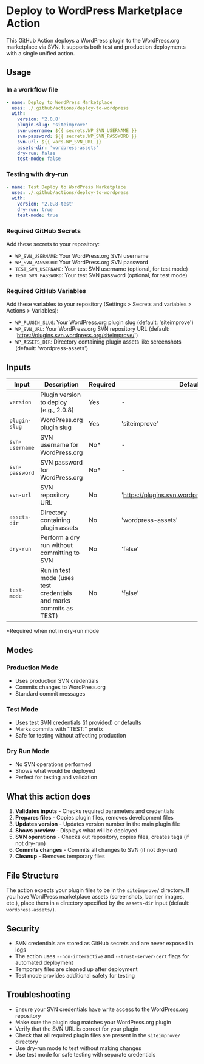 # Deploy to WordPress Marketplace Action

This GitHub Action deploys a WordPress plugin to the WordPress.org marketplace via SVN. It supports both test and production deployments with a single unified action.

## Usage

### In a workflow file

```yaml
- name: Deploy to WordPress Marketplace
  uses: ./.github/actions/deploy-to-wordpress
  with:
    version: '2.0.8'
    plugin-slug: 'siteimprove'
    svn-username: ${{ secrets.WP_SVN_USERNAME }}
    svn-password: ${{ secrets.WP_SVN_PASSWORD }}
    svn-url: ${{ vars.WP_SVN_URL }}
    assets-dir: 'wordpress-assets'
    dry-run: false
    test-mode: false
```

### Testing with dry-run

```yaml
- name: Test Deploy to WordPress Marketplace
  uses: ./.github/actions/deploy-to-wordpress
  with:
    version: '2.0.8-test'
    dry-run: true
    test-mode: true
```

### Required GitHub Secrets

Add these secrets to your repository:

- `WP_SVN_USERNAME`: Your WordPress.org SVN username
- `WP_SVN_PASSWORD`: Your WordPress.org SVN password
- `TEST_SVN_USERNAME`: Your test SVN username (optional, for test mode)
- `TEST_SVN_PASSWORD`: Your test SVN password (optional, for test mode)

### Required GitHub Variables

Add these variables to your repository (Settings > Secrets and variables > Actions > Variables):

- `WP_PLUGIN_SLUG`: Your WordPress.org plugin slug (default: 'siteimprove')
- `WP_SVN_URL`: Your WordPress.org SVN repository URL (default: 'https://plugins.svn.wordpress.org/siteimprove/')
- `WP_ASSETS_DIR`: Directory containing plugin assets like screenshots (default: 'wordpress-assets')

## Inputs

| Input | Description | Required | Default |
|-------|-------------|----------|---------|
| `version` | Plugin version to deploy (e.g., 2.0.8) | Yes | - |
| `plugin-slug` | WordPress.org plugin slug | Yes | 'siteimprove' |
| `svn-username` | SVN username for WordPress.org | No* | - |
| `svn-password` | SVN password for WordPress.org | No* | - |
| `svn-url` | SVN repository URL | No | 'https://plugins.svn.wordpress.org/siteimprove/' |
| `assets-dir` | Directory containing plugin assets | No | 'wordpress-assets' |
| `dry-run` | Perform a dry run without committing to SVN | No | 'false' |
| `test-mode` | Run in test mode (uses test credentials and marks commits as TEST) | No | 'false' |

*Required when not in dry-run mode

## Modes

### Production Mode
- Uses production SVN credentials
- Commits changes to WordPress.org
- Standard commit messages

### Test Mode
- Uses test SVN credentials (if provided) or defaults
- Marks commits with "TEST:" prefix
- Safe for testing without affecting production

### Dry Run Mode
- No SVN operations performed
- Shows what would be deployed
- Perfect for testing and validation

## What this action does

1. **Validates inputs** - Checks required parameters and credentials
2. **Prepares files** - Copies plugin files, removes development files
3. **Updates version** - Updates version number in the main plugin file
4. **Shows preview** - Displays what will be deployed
5. **SVN operations** - Checks out repository, copies files, creates tags (if not dry-run)
6. **Commits changes** - Commits all changes to SVN (if not dry-run)
7. **Cleanup** - Removes temporary files

## File Structure

The action expects your plugin files to be in the `siteimprove/` directory. If you have WordPress marketplace assets (screenshots, banner images, etc.), place them in a directory specified by the `assets-dir` input (default: `wordpress-assets/`).

## Security

- SVN credentials are stored as GitHub secrets and are never exposed in logs
- The action uses `--non-interactive` and `--trust-server-cert` flags for automated deployment
- Temporary files are cleaned up after deployment
- Test mode provides additional safety for testing

## Troubleshooting

- Ensure your SVN credentials have write access to the WordPress.org repository
- Make sure the plugin slug matches your WordPress.org plugin
- Verify that the SVN URL is correct for your plugin
- Check that all required plugin files are present in the `siteimprove/` directory
- Use dry-run mode to test without making changes
- Use test mode for safe testing with separate credentials 